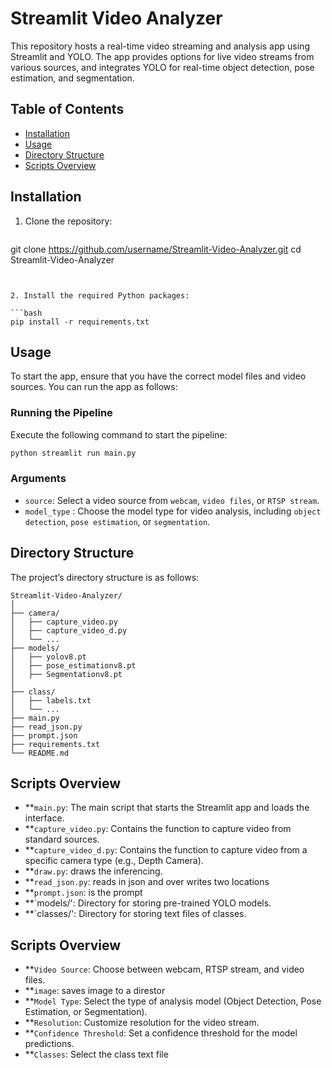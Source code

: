 # Streamlit Video Analyzer

This repository hosts a real-time video streaming and analysis app using Streamlit and YOLO. The app provides options for live video streams from various sources, and integrates YOLO for real-time object detection, pose estimation, and segmentation.

## Table of Contents


- [Installation](#installation)
- [Usage](#usage)
- [Directory Structure](#directory-structure)
- [Scripts Overview](#scripts-overview)

## Installation
1. Clone the repository:

    ```bash
  git clone https://github.com/username/Streamlit-Video-Analyzer.git
  cd Streamlit-Video-Analyzer
  ```


2. Install the required Python packages:

  ```bash
  pip install -r requirements.txt
  ```
## Usage
To start the app, ensure that you have the correct model files and video sources. You can run the app as follows:

### Running the Pipeline

Execute the following command to start the pipeline:
```bash
python streamlit run main.py
```

### Arguments

- `source`: Select a video source from `webcam`, `video files`, or `RTSP stream`.
- `model_type` : Choose the model type for video analysis, including `object detection`, `pose estimation`, or `segmentation`.

## Directory Structure
The project’s directory structure is as follows:
```
Streamlit-Video-Analyzer/
│
├── camera/
│   ├── capture_video.py
│   ├── capture_video_d.py
│   └── ...
├── models/
│   ├── yolov8.pt
│   ├── pose_estimationv8.pt
│   ├── Segmentationv8.pt
│
├── class/
│   ├── labels.txt
│   └── ...
├── main.py
├── read_json.py
├── prompt.json
├── requirements.txt
└── README.md
```

## Scripts Overview
- **`main.py`: The main script that starts the Streamlit app and loads the interface.
- **`capture_video.py`: Contains the function to capture video from standard sources.
- **`capture_video_d.py`: Contains the function to capture video from a specific camera type (e.g., Depth Camera).
- **`draw.py`: draws the inferencing.
- **`read_json.py`: reads in json and over writes two locations
- **`prompt.json`: is the prompt
- **`models/': Directory for storing pre-trained YOLO models.
- **`classes/': Directory for storing text files of classes.

## Scripts Overview

- **`Video Source`: Choose between webcam, RTSP stream, and video files.
- **`image`: saves image to a direstor
- **`Model Type`: Select the type of analysis model (Object Detection, Pose Estimation, or Segmentation).
- **`Resolution`: Customize resolution for the video stream.
- **`Confidence Threshold`: Set a confidence threshold for the model predictions.
- **`Classes`: Select the class text file
